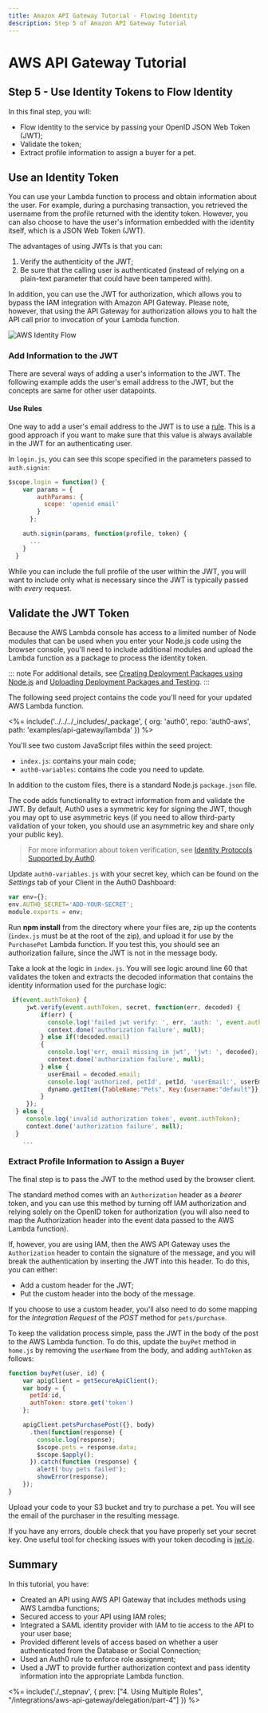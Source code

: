 ```yaml
---
title: Amazon API Gateway Tutorial - Flowing Identity
description: Step 5 of Amazon API Gateway Tutorial
---
```


# AWS API Gateway Tutorial
## Step 5 - Use Identity Tokens to Flow Identity

In this final step, you will:

* Flow identity to the service by passing your OpenID JSON Web Token (JWT);
* Validate the token;
* Extract profile information to assign a buyer for a pet.

## Use an Identity Token

You can use your Lambda function to process and obtain information about the user. For example, during a purchasing transaction, you retrieved the username from the profile returned with the identity token. However, you can also choose to have the user's information embedded with the identity itself, which is a JSON Web Token (JWT).

The advantages of using JWTs is that you can:

1. Verify the authenticity of the JWT;
2. Be sure that the calling user is authenticated (instead of relying on a plain-text parameter that could have been tampered with).

In addition, you can use the JWT for authorization, which allows you to bypass the IAM integration with Amazon API Gateway. Please note, however, that using the API Gateway for authorization allows you to halt the API call prior to invocation of your Lambda function.

![AWS Identity Flow](/media/articles/integrations/aws-api-gateway/identity-flow.png)

### Add Information to the JWT

There are several ways of adding a user's information to the JWT. The following example adds the user's email address to the JWT, but the concepts are same for other user datapoints.

#### Use Rules

One way to add a user's email address to the JWT is to use a [rule](/rules). This is a good approach if you want to make sure that this value is always available in the JWT for an authenticating user.

In `login.js`, you can see this scope specified in the parameters passed to `auth.signin`:

```js
$scope.login = function() {
    var params = {
        authParams: {
          scope: 'openid email'
        }
      };

    auth.signin(params, function(profile, token) {
      ...
    }
  }
```

While you can include the full profile of the user within the JWT, you will want to include only what is necessary since the JWT is typically passed with *every* request.

## Validate the JWT Token

Because the AWS Lambda console has access to a limited number of Node modules that can be used when you enter your Node.js code using the browser console, you'll need to include additional modules and upload the Lambda function as a package to process the identity token.

::: note
For additional details, see [Creating Deployment Packages using Node.js](http://docs.aws.amazon.com/lambda/latest/dg/nodejs-create-deployment-pkg.html) and [Uploading Deployment Packages and Testing](http://docs.aws.amazon.com/lambda/latest/dg/walkthrough-s3-events-adminuser-create-test-function-upload-zip-test.html).
:::

The following seed project contains the code you'll need for your updated AWS Lambda function.

<%= include('../../../_includes/_package', {
  org: 'auth0',
  repo: 'auth0-aws',
  path: 'examples/api-gateway/lambda'
}) %>

You'll see two custom JavaScript files within the seed project:

* `index.js`: contains your main code;
* `auth0-variables`: contains the code you need to update.

In addition to the custom files, there is a standard Node.js `package.json` file.

The code adds functionality to extract information from and validate the JWT. By default, Auth0 uses a symmetric key for signing the JWT, though you may opt to use asymmetric keys (if you need to allow third-party validation of your token, you should use an asymmetric key and share only your public key).

>For more information about token verification, see [Identity Protocols Supported by Auth0](/protocols).

Update `auth0-variables.js` with your secret key, which can be found on the *Settings* tab of your Client in the Auth0 Dashboard:

```js
var env={};
env.AUTH0_SECRET='ADD-YOUR-SECRET';
module.exports = env;
```

Run **npm install** from the directory where your files are, zip up the contents (`index.js` must be at the root of the zip), and upload it for use by the `PurchasePet` Lambda function. If you test this, you should see an authorization failure, since the JWT is not in the message body.

Take a look at the logic in `index.js`. You will see logic around line 60 that validates the token and extracts the decoded information that contains the identity information used for the purchase logic:

```js
 if(event.authToken) {
     jwt.verify(event.authToken, secret, function(err, decoded) {
         if(err) {
           console.log('failed jwt verify: ', err, 'auth: ', event.authToken);
           context.done('authorization failure', null);
         } else if(!decoded.email)
         {
           console.log('err, email missing in jwt', 'jwt: ', decoded);
           context.done('authorization failure', null);
         } else {
           userEmail = decoded.email;
           console.log('authorized, petId', petId, 'userEmail:', userEmail);
           dynamo.getItem({TableName:"Pets", Key:{username:"default"}}, readcb);
         }
     });
  } else {
     console.log('invalid authorization token', event.authToken);
     context.done('authorization failure', null);
  }
    ...
```

### Extract Profile Information to Assign a Buyer

The final step is to pass the JWT to the method used by the browser client.

The standard method comes with an `Authorization` header as a *bearer* token, and you can use this method by turning off IAM authorization and relying solely on the OpenID token for authorization (you will also need to map the Authorization header into the event data passed to the AWS Lambda function).

If, however, you are using IAM, then the AWS API Gateway uses the `Authorization` header to contain the signature of the message, and you will break the authentication by inserting the JWT into this header. To do this, you can either:

* Add a custom header for the JWT;
* Put the custom header into the body of the message.

If you choose to use a custom header, you'll also need to do some mapping for the *Integration Request* of the *POST* method for `pets/purchase`.

To keep the validation process simple, pass the JWT in the body of the post to the AWS Lambda function. To do this, update the `buyPet` method in `home.js` by removing the `userName` from the body, and adding `authToken` as follows:

```js
function buyPet(user, id) {
    var apigClient = getSecureApiClient();
    var body = {
      petId:id,
      authToken: store.get('token')
    };

    apigClient.petsPurchasePost({}, body)
      .then(function(response) {
        console.log(response);
        $scope.pets = response.data;
        $scope.$apply();
      }).catch(function (response) {
        alert('buy pets failed');
        showError(response);
    });
}
```

Upload your code to your S3 bucket and try to purchase a pet. You will see the email of the purchaser in the resulting message.

If you have any errors, double check that you have properly set your secret key. One useful tool for checking issues with your token decoding is [jwt.io](http://jwt.io/).

## Summary

In this tutorial, you have:

* Created an API using AWS API Gateway that includes methods using AWS Lamdba functions;
* Secured access to your API using IAM roles;
* Integrated a SAML identity provider with IAM to tie access to the API to your user base;
* Provided different levels of access based on whether a user authenticated from the Database or Social Connection;
* Used an Auth0 rule to enforce role assignment;
* Used a JWT to provide further authorization context and pass identity information into the appropriate Lambda function.

<%= include('./_stepnav', {
 prev: ["4. Using Multiple Roles", "/integrations/aws-api-gateway/delegation/part-4"]
}) %>